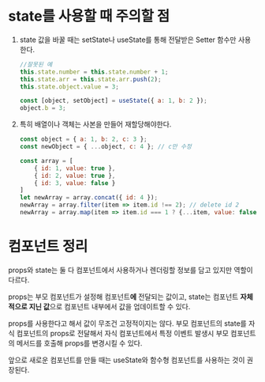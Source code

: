 # state를 사용할 때 주의할 점

1. state 값을 바꿀 때는 setState나 useState를 통해 전달받은 Setter 함수만 사용한다.

   ```javascript
   //잘못된 예
   this.state.number = this.state.number + 1;
   this.state.arr = this.state.arr.push(2);
   this.state.object.value = 3;
   
   const [object, setObject] = useState({ a: 1, b: 2 });
   object.b = 3;
   ```

2. 특히 배열이나 객체는 사본을 만들어 재할당해야한다.

   ```javascript
   const object = { a: 1, b: 2, c: 3 };
   const newObject = { ...object, c: 4 }; // c만 수정
   
   const array = [
       { id: 1, value: true },
       { id: 2, value: true },
       { id: 3, value: false }
   ]
   let newArray = array.concat({ id: 4 });
   newArray = array.filter(item => item.id !== 2); // delete id 2
   newArray = array.map(item => item.id === 1 ? {...item, value: false} : item));	// id가 1인 item 수정
   ```



# 컴포넌트 정리

props와 state는 둘 다 컴포넌트에서 사용하거나 렌더링할 정보를 담고 있지만 역할이 다르다.

props는 부모 컴포넌트가 설정해 컴포넌트**에** 전달되는 값이고, state는 컴포넌트 **자체적으로 지닌 값**으로 컴포넌트 내부에서 값을 업데이트할 수 있다.

props를 사용한다고 해서 값이 무조건 고정적이지는 않다. 부모 컴포넌트의 state를 자식 컴포넌트의 props로 전달해서 자식 컴포넌트에서 특정 이벤트 발생시 부모 컴포넌트의 메서드를 호출해 props를 변경시킬 수 있다.

앞으로 새로운 컴포넌트를 만들 때는 useState와 함수형 컴포넌트를 사용하는 것이 권장된다.